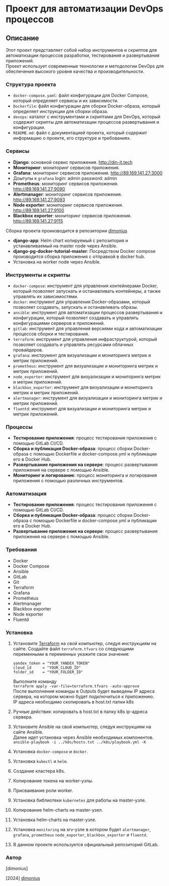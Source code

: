 

**Проект для автоматизации DevOps процессов**
=====================

**Описание**
------------

Этот проект представляет собой набор инструментов и скриптов для автоматизации процессов разработки, тестирования и развертывания приложений. <br>
Проект использует современные технологии и методологии DevOps для обеспечения высокого уровня качества и производительности.

### Структура проекта

* `docker-compose.yaml`: файл конфигурации для Docker Compose, который определяет сервисы и их зависимости.
* `Dockerfile`: файл конфигурации для сборки Docker-образа, который определяет инструкции для сборки образа.
* `devops`: каталог с инструментами и скриптами для DevOps, который содержит скрипты для автоматизации процессов развертывания и конфигурации.
* `README.md`: файл с документацией проекта, который содержит информацию о проекте, его структуре и требованиях.

### Сервисы

* **Django**: основной сервис приложения. http://din-it.tech
* **Мониторинг**: мониторинг сервисов приложения. 
* **Grafana**: мониторинг сервисов приложения. http://89.169.141.27:3000
* Доытупы к `grafana` login: admin password: admin
* **Prometheus**: мониторинг сервисов приложения. http://89.169.141.27:9090
* **Alertmanager**: мониторинг сервисов приложения. http://89.169.141.27:9093
* **Node exporter**: мониторинг сервисов приложения. http://89.169.141.27:9100
* **Blackbox exporter**: мониторинг сервисов приложения. http://89.169.141.27:9115

Сборка проекта проиизводится в репозитории [dimonius](https://gitlab.com/shchepelin.dm/django-app)
* **django-app**: Helm chart копируемый с репозитория и устанавливаемый на master node через Ansible.
* **django-pg-docker-tutorial-master**: Посредством Docker compose производится сборка приложения с отправкой в docker hub.
* Установка на worker node через Ansible.

### Инструменты и скрипты

* `docker-compose`: инструмент для управления контейнерами Docker, который позволяет запускать и останавливать контейнеры, а также управлять их зависимостями.
* `docker`: инструмент для управления Docker-образами, который позволяет создавать, запускать и останавливать образы.
* `ansible`: инструмент для автоматизации процессов развертывания и конфигурации, который позволяет создавать и управлять конфигурациями серверов и приложений.
* `gitlab`: инструмент для управления версиями кода и автоматизации процессов сборки и тестирования.
* `terraform`: инструмент для управления инфраструктурой, который позволяет создавать и управлять ресурсами облачных провайдеров.
* `grafana`: инструмент для визуализации и мониторинга метрик и метрик приложений.
* `prometheus`: инструмент для визуализации и мониторинга метрик и метрик приложений.
* `node_exporter`: инструмент для визуализации и мониторинга метрик и метрик приложений.
* `blackbox_exporter`: инструмент для визуализации и мониторинга метрик и метрик приложений.
* `alertmanager`: инструмент для визуализации и мониторинга метрик и метрик приложений.
* `fluentd`: инструмент для визуализации и мониторинга метрик и метрик приложений.

### Процессы
* **Тестирование приложения**: процесс тестирования приложения с помощью GitLab CI/CD.
* **Сборка и публикация Docker-образа**: процесс сборки Docker-образа с помощью Dockerfile и docker-compose.yml и публикации его в Docker Hub.
* **Развертывание приложения на сервере**: процесс развертывания приложения на сервере с помощью Ansible.
* **Мониторинг и логирование**: процесс мониторинга и логирования приложения с помощью различных инструментов.

### Автоматизация
* **Тестирование приложения**: процесс тестирования приложения с помощью GitLab CI/CD.
* **Сборка и публикация Docker-образа**: процесс сборки Docker-образа с помощью Dockerfile и docker-compose.yml и публикации его в Docker Hub.
* **Развертывание приложения на сервере**: процесс развертывания приложения на сервере с помощью Ansible.

### Требования

* Docker
* Docker Compose
* Ansible
* GitLab
* Git
* Terraform
* Grafana
* Prometheus
* Alertmanager
* Blackbox exporter
* Node exporter
* Fluentd

### Установка

1. Установите [Terraform](https://www.terraform.io/) на свой компьютер, следуя инструкциям на сайте. 
Создайте файл `terraform.tfvars` со следующими переменными в переменных укажите свои значения:
   ```hcl
   yandex_token = "YOUR_YANDEX_TOKEN"
   cloud_id     = "YOUR_CLOUD_ID"
   folder_id    = "YOUR_FOLDER_ID"
   ```
   Выполните команду <br>
`terraform apply -var-file=terraform.tfvars -auto-approve` <br>
После выполнения команды в Outputs будет выведены IP адреса сервера, на котором можно будет подключиться к приложению. <br>
IP адреса необходимо скопировать в host.txt папки k8s 

2. Ручные действия: копировать в host.txt в папку k8s ip-адреса сервера.
3. Установите Ansible на свой компьютер, следуя инструкциям на сайте Ansible. <br>
Далее идет установка через Ansible необходимых компонентов.<br>
`ansible-playbook -i ../k8s/hosts.txt ../k8s/playbook.yml -K`
4. Установка `docker-compose` и `docker`.
5. Установка `kubectl` и `helm`.
6. Создание кластера k8s.
7. Копирование токена на worker-узлы.
8. Присваивание роли worker.
9. Установка библиотеки `kubernetes` для работы на master-узле. 
10. Копирование helm-charts на master-узел.
11. Установка helm-charts на master-узле.
12. Установка `monitoring` на srv-узле в котором будет `alertmanager`, `grafana`, `prometheus` `node_exporter`, `blackbox_exporter` и `fluentd`.
13. В данном проекте используется официальный репозиторий GitLab.

### Автор

[dimonius]

[2024] [dimonius](https://github.com/dimonius-s/dimonius-s)
